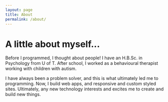 ```yaml
---
layout: page
title: About
permalink: /about/
---
```


# A little about myself...

Before I programmed, I thought about people! I have an H.B.Sc. in Psychology from U of T. After school, I worked as a behavioural therapist working with children with autism. 

I have always been a problem solver, and this is what ultimately led me to programming. Now, I build web apps, and responsive and custom styled sites. Ultimately, any new technology interests and excites me to create and build new things.